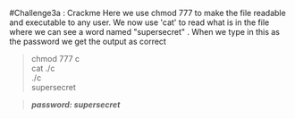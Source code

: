 #Challenge3a : Crackme
Here we use chmod 777 to make the file readable and executable to any user. We now use 'cat' to read what is in the file where we can see a word named "supersecret" . When we type in this as the password we get the output as correct  
> chmod 777 c\
> cat ./c\
> ./c\
> supersecret

>***password: supersecret***